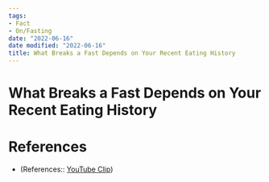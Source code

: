 ```yaml
---
tags:
- Fact
- On/Fasting
date: "2022-06-16"
date modified: "2022-06-16"
title: What Breaks a Fast Depends on Your Recent Eating History
---
```


# What Breaks a Fast Depends on Your Recent Eating History

# References
- (References:: [YouTube Clip](https://youtube.com/clip/Ugkx85y9RPyLRFQgVaSq_5CQnWV-SymZVtvG))

